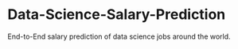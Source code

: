 # Data-Science-Salary-Prediction
End-to-End salary prediction of data science jobs around the world.
